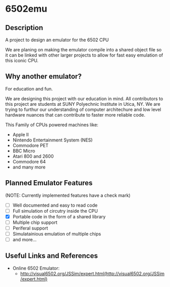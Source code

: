 # 6502emu
## Description
A project to design an emulator for the 6502 CPU

We are planing on making the emulator compile into a shared object
file so it can be linked with other larger projects to allow for 
fast easy emulation of this iconic CPU.

## Why another emulator?
For education and fun.

We are designing this project with our education in mind. All contributors
to this project are students at SUNY Polyechnic Institute in Utica, NY. We
are trying to furthur our understanding of computer architechure and low 
level hardware nuances that can contribute to faster more reliable code.


This Family of CPUs powered machines like:
 - Apple II
 - Nintendo Entertainment System (NES)
 - Commodore PET
 - BBC Micro
 - Atari 800 and 2600
 - Commodore 64
 - and many more

## Planned Emulator Features 
(NOTE: Currently implemented features have a check mark)
- [ ] Well documented and easy to read code
- [ ] Full simulation of circutry inside the CPU
- [x] Portable code in the form of a shared library
- [ ] Multiple chip support
- [ ] Periferal support
- [ ] Simulatainious emulation of multiple chips
- [ ] and more...

## Useful Links and References
- Online 6502 Emulator:
  - http://visual6502.org/JSSim/expert.html(http://visual6502.org/JSSim/expert.html)
